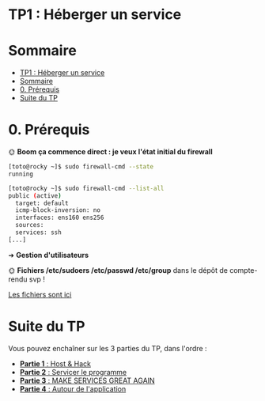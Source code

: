 # TP1 : Héberger un service

# Sommaire

- [TP1 : Héberger un service](#tp1--héberger-un-service)
- [Sommaire](#sommaire)
- [0. Prérequis](#0-prérequis)
- [Suite du TP](#suite-du-tp)

# 0. Prérequis

🌞 **Boom ça commence direct : je veux l'état initial du firewall**

```bash
[toto@rocky ~]$ sudo firewall-cmd --state
running

[toto@rocky ~]$ sudo firewall-cmd --list-all
public (active)
  target: default
  icmp-block-inversion: no
  interfaces: ens160 ens256
  sources: 
  services: ssh
[...]
```

➜ **Gestion d'utilisateurs**

🌞 **Fichiers /etc/sudoers /etc/passwd /etc/group** dans le dépôt de compte-rendu svp !

[Les fichiers sont ici](./files)

# Suite du TP

Vous pouvez enchaîner sur les 3 parties du TP, dans l'ordre :

- [**Partie 1** : Host & Hack](./part1.md)
- [**Partie 2** : Servicer le programme](./part2.md)
- [**Partie 3** : MAKE SERVICES GREAT AGAIN](./part3.md)
- [**Partie 4** : Autour de l'application](./part4.md)
